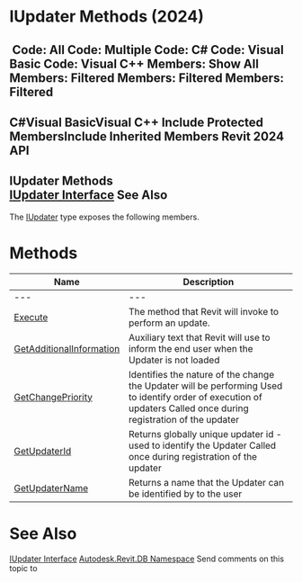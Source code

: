 # IUpdater Methods (2024)

﻿
 Code: All Code: Multiple Code: C# Code: Visual Basic Code: Visual C++  Members: Show All Members: Filtered Members: Filtered Members: Filtered   
---  
C#Visual BasicVisual C++
Include Protected MembersInclude Inherited Members
Revit 2024 API  
---  
IUpdater Methods  
[IUpdater Interface](4cdaf502-fc25-8f18-7618-8448cce33d11.md "IUpdater Interface") See Also  
---  
The [IUpdater](4cdaf502-fc25-8f18-7618-8448cce33d11.md "IUpdater Interface") type exposes the following members.
# Methods
| Name | Description |
| --- | --- |
| --- | --- | --- |
| [Execute](47eb6270-6c7b-f683-49c9-2bc62bd4f5ed.md "Execute Method") | The method that Revit will invoke to perform an update. |
| [GetAdditionalInformation](b666e9bf-5ef2-a8c4-0182-2d4296279fac.md "GetAdditionalInformation Method") | Auxiliary text that Revit will use to inform the end user when the Updater is not loaded |
| [GetChangePriority](494c6daa-617d-1bc2-b3a8-c4b817240b93.md "GetChangePriority Method") | Identifies the nature of the change the Updater will be performing Used to identify order of execution of updaters Called once during registration of the updater |
| [GetUpdaterId](d00e60eb-6123-3ce3-c158-4a2b4ff0b387.md "GetUpdaterId Method") | Returns globally unique updater id - used to identify the Updater Called once during registration of the updater |
| [GetUpdaterName](b652394c-031c-6708-63e8-d93bbfb4e014.md "GetUpdaterName Method") | Returns a name that the Updater can be identified by to the user |

# See Also
[IUpdater Interface](4cdaf502-fc25-8f18-7618-8448cce33d11.md "IUpdater Interface")
[Autodesk.Revit.DB Namespace](87546ba7-461b-c646-cbb1-2cb8f5bff8b2.md "Autodesk.Revit.DB Namespace")
Send comments on this topic to 